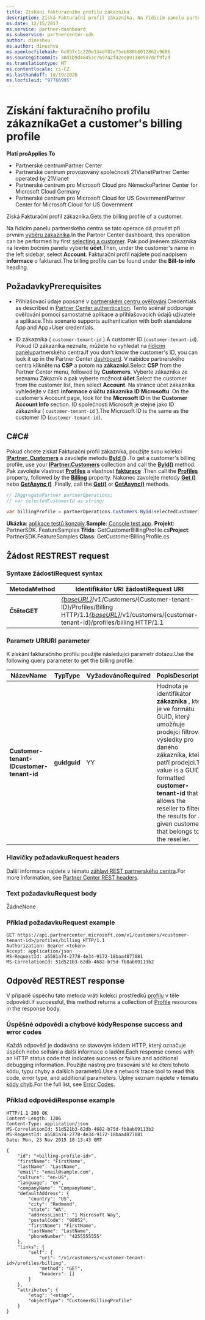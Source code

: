 ```yaml
---
title: Získání fakturačního profilu zákazníka
description: Získá Fakturační profil zákazníka. Na řídicím panelu partnerského centra se tato operace dá provést při prvním výběru zákazníka.
ms.date: 12/15/2017
ms.service: partner-dashboard
ms.subservice: partnercenter-sdk
author: dineshvu
ms.author: dineshvu
ms.openlocfilehash: 6c837c1c220e334df82e75eb680b6012862c9686
ms.sourcegitcommit: 30d1b9d48453c7697a2f42ee09138e507dcf9f2d
ms.translationtype: MT
ms.contentlocale: cs-CZ
ms.lasthandoff: 10/19/2020
ms.locfileid: "97766995"
---
```

# <a name="get-a-customers-billing-profile"></a><span data-ttu-id="d434a-103">Získání fakturačního profilu zákazníka</span><span class="sxs-lookup"><span data-stu-id="d434a-103">Get a customer's billing profile</span></span>

<span data-ttu-id="d434a-104">**Platí pro**</span><span class="sxs-lookup"><span data-stu-id="d434a-104">**Applies To**</span></span>

- <span data-ttu-id="d434a-105">Partnerské centrum</span><span class="sxs-lookup"><span data-stu-id="d434a-105">Partner Center</span></span>
- <span data-ttu-id="d434a-106">Partnerské centrum provozovaný společností 21Vianet</span><span class="sxs-lookup"><span data-stu-id="d434a-106">Partner Center operated by 21Vianet</span></span>
- <span data-ttu-id="d434a-107">Partnerské centrum pro Microsoft Cloud pro Německo</span><span class="sxs-lookup"><span data-stu-id="d434a-107">Partner Center for Microsoft Cloud Germany</span></span>
- <span data-ttu-id="d434a-108">Partnerské centrum pro Microsoft Cloud for US Government</span><span class="sxs-lookup"><span data-stu-id="d434a-108">Partner Center for Microsoft Cloud for US Government</span></span>

<span data-ttu-id="d434a-109">Získá Fakturační profil zákazníka.</span><span class="sxs-lookup"><span data-stu-id="d434a-109">Gets the billing profile of a customer.</span></span>

<span data-ttu-id="d434a-110">Na řídicím panelu partnerského centra se tato operace dá provést při prvním [výběru zákazníka](get-a-customer-by-name.md).</span><span class="sxs-lookup"><span data-stu-id="d434a-110">In the Partner Center dashboard, this operation can be performed by first [selecting a customer](get-a-customer-by-name.md).</span></span> <span data-ttu-id="d434a-111">Pak pod jménem zákazníka na levém bočním panelu vyberte **účet**.</span><span class="sxs-lookup"><span data-stu-id="d434a-111">Then, under the customer's name in the left sidebar, select **Account**.</span></span> <span data-ttu-id="d434a-112">Fakturační profil najdete pod nadpisem **informace** o fakturaci.</span><span class="sxs-lookup"><span data-stu-id="d434a-112">The billing profile can be found under the **Bill-to info** heading.</span></span>

## <a name="prerequisites"></a><span data-ttu-id="d434a-113">Požadavky</span><span class="sxs-lookup"><span data-stu-id="d434a-113">Prerequisites</span></span>

- <span data-ttu-id="d434a-114">Přihlašovací údaje popsané v [partnerském centru ověřování](partner-center-authentication.md).</span><span class="sxs-lookup"><span data-stu-id="d434a-114">Credentials as described in [Partner Center authentication](partner-center-authentication.md).</span></span> <span data-ttu-id="d434a-115">Tento scénář podporuje ověřování pomocí samostatné aplikace a přihlašovacích údajů uživatele a aplikace.</span><span class="sxs-lookup"><span data-stu-id="d434a-115">This scenario supports authentication with both standalone App and App+User credentials.</span></span>

- <span data-ttu-id="d434a-116">ID zákazníka ( `customer-tenant-id` ).</span><span class="sxs-lookup"><span data-stu-id="d434a-116">A customer ID (`customer-tenant-id`).</span></span> <span data-ttu-id="d434a-117">Pokud ID zákazníka neznáte, můžete ho vyhledat na [řídicím panelu](https://partner.microsoft.com/dashboard)partnerského centra.</span><span class="sxs-lookup"><span data-stu-id="d434a-117">If you don't know the customer's ID, you can look it up in the Partner Center [dashboard](https://partner.microsoft.com/dashboard).</span></span> <span data-ttu-id="d434a-118">V nabídce partnerského centra klikněte na **CSP** a potom na **zákazníci**.</span><span class="sxs-lookup"><span data-stu-id="d434a-118">Select **CSP** from the Partner Center menu, followed by **Customers**.</span></span> <span data-ttu-id="d434a-119">Vyberte zákazníka ze seznamu Zákazník a pak vyberte možnost **účet**.</span><span class="sxs-lookup"><span data-stu-id="d434a-119">Select the customer from the customer list, then select **Account**.</span></span> <span data-ttu-id="d434a-120">Na stránce účet zákazníka vyhledejte v části **informace o účtu zákazníka** **ID Microsoftu** .</span><span class="sxs-lookup"><span data-stu-id="d434a-120">On the customer’s Account page, look for the **Microsoft ID** in the **Customer Account Info** section.</span></span> <span data-ttu-id="d434a-121">ID společnosti Microsoft je stejné jako ID zákazníka ( `customer-tenant-id` ).</span><span class="sxs-lookup"><span data-stu-id="d434a-121">The Microsoft ID is the same as the customer ID  (`customer-tenant-id`).</span></span>

## <a name="c"></a><span data-ttu-id="d434a-122">C\#</span><span class="sxs-lookup"><span data-stu-id="d434a-122">C\#</span></span>

<span data-ttu-id="d434a-123">Pokud chcete získat Fakturační profil zákazníka, použijte svou kolekci [**IPartner. Customers**](/dotnet/api/microsoft.store.partnercenter.ipartner.customers) a zavolejte metodu [**ById ()**](/dotnet/api/microsoft.store.partnercenter.customers.icustomercollection.byid) .</span><span class="sxs-lookup"><span data-stu-id="d434a-123">To get a customer's billing profile, use your [**IPartner.Customers**](/dotnet/api/microsoft.store.partnercenter.ipartner.customers) collection and call the [**ById()**](/dotnet/api/microsoft.store.partnercenter.customers.icustomercollection.byid) method.</span></span> <span data-ttu-id="d434a-124">Pak zavolejte vlastnost [**Profiles**](/dotnet/api/microsoft.store.partnercenter.customers.icustomer.profiles) a vlastnost [**fakturace**](/dotnet/api/microsoft.store.partnercenter.customers.profiles.icustomerprofilecollection.billing) .</span><span class="sxs-lookup"><span data-stu-id="d434a-124">Then call the [**Profiles**](/dotnet/api/microsoft.store.partnercenter.customers.icustomer.profiles) property, followed by the [**Billing**](/dotnet/api/microsoft.store.partnercenter.customers.profiles.icustomerprofilecollection.billing) property.</span></span> <span data-ttu-id="d434a-125">Nakonec zavolejte metody [**Get ()**](/dotnet/api/microsoft.store.partnercenter.customers.profiles.icustomerreadonlyprofile-1.get) nebo [**GetAsync ()**](/dotnet/api/microsoft.store.partnercenter.customers.profiles.icustomerreadonlyprofile-1.getasync) .</span><span class="sxs-lookup"><span data-stu-id="d434a-125">Finally, call the [**Get()**](/dotnet/api/microsoft.store.partnercenter.customers.profiles.icustomerreadonlyprofile-1.get) or [**GetAsync()**](/dotnet/api/microsoft.store.partnercenter.customers.profiles.icustomerreadonlyprofile-1.getasync) methods.</span></span>

``` csharp
// IAggregatePartner partnerOperations;
// var selectedCustomerId as string;

var billingProfile = partnerOperations.Customers.ById(selectedCustomerId).Profiles.Billing.Get();
```

<span data-ttu-id="d434a-126">**Ukázka**: [aplikace testů konzoly](console-test-app.md).</span><span class="sxs-lookup"><span data-stu-id="d434a-126">**Sample**: [Console test app](console-test-app.md).</span></span> <span data-ttu-id="d434a-127">**Projekt**: PartnerSDK. FeatureSamples **Třída**: GetCustomerBillingProfile.cs</span><span class="sxs-lookup"><span data-stu-id="d434a-127">**Project**: PartnerSDK.FeatureSamples **Class**: GetCustomerBillingProfile.cs</span></span>

## <a name="rest-request"></a><span data-ttu-id="d434a-128">Žádost REST</span><span class="sxs-lookup"><span data-stu-id="d434a-128">REST request</span></span>

### <a name="request-syntax"></a><span data-ttu-id="d434a-129">Syntaxe žádosti</span><span class="sxs-lookup"><span data-stu-id="d434a-129">Request syntax</span></span>

| <span data-ttu-id="d434a-130">Metoda</span><span class="sxs-lookup"><span data-stu-id="d434a-130">Method</span></span>  | <span data-ttu-id="d434a-131">Identifikátor URI žádosti</span><span class="sxs-lookup"><span data-stu-id="d434a-131">Request URI</span></span>                                                                                             |
|---------|---------------------------------------------------------------------------------------------------------|
| <span data-ttu-id="d434a-132">**Čtěte**</span><span class="sxs-lookup"><span data-stu-id="d434a-132">**GET**</span></span> | <span data-ttu-id="d434a-133">[*{baseURL}*](partner-center-rest-urls.md)/v1/Customers/{Customer-tenant-ID}/Profiles/Billing HTTP/1.1</span><span class="sxs-lookup"><span data-stu-id="d434a-133">[*{baseURL}*](partner-center-rest-urls.md)/v1/customers/{customer-tenant-id}/profiles/billing HTTP/1.1</span></span> |

### <a name="uri-parameter"></a><span data-ttu-id="d434a-134">Parametr URI</span><span class="sxs-lookup"><span data-stu-id="d434a-134">URI parameter</span></span>

<span data-ttu-id="d434a-135">K získání fakturačního profilu použijte následující parametr dotazu.</span><span class="sxs-lookup"><span data-stu-id="d434a-135">Use the following query parameter to get the billing profile.</span></span>

| <span data-ttu-id="d434a-136">Název</span><span class="sxs-lookup"><span data-stu-id="d434a-136">Name</span></span>                   | <span data-ttu-id="d434a-137">Typ</span><span class="sxs-lookup"><span data-stu-id="d434a-137">Type</span></span>     | <span data-ttu-id="d434a-138">Vyžadováno</span><span class="sxs-lookup"><span data-stu-id="d434a-138">Required</span></span> | <span data-ttu-id="d434a-139">Popis</span><span class="sxs-lookup"><span data-stu-id="d434a-139">Description</span></span>                                                                                                                                            |
|------------------------|----------|----------|--------------------------------------------------------------------------------------------------------------------------------------------------------|
| <span data-ttu-id="d434a-140">**Customer-tenant-ID**</span><span class="sxs-lookup"><span data-stu-id="d434a-140">**customer-tenant-id**</span></span> | <span data-ttu-id="d434a-141">**guid**</span><span class="sxs-lookup"><span data-stu-id="d434a-141">**guid**</span></span> | <span data-ttu-id="d434a-142">Y</span><span class="sxs-lookup"><span data-stu-id="d434a-142">Y</span></span>        | <span data-ttu-id="d434a-143">Hodnota je identifikátor **zákazníka** , který je ve formátu GUID, který umožňuje prodejci filtrovat výsledky pro daného zákazníka, kteří patří prodejci.</span><span class="sxs-lookup"><span data-stu-id="d434a-143">The value is a GUID formatted **customer-tenant-id** that allows the reseller to filter the results for a given customer that belongs to the reseller.</span></span> |

### <a name="request-headers"></a><span data-ttu-id="d434a-144">Hlavičky požadavku</span><span class="sxs-lookup"><span data-stu-id="d434a-144">Request headers</span></span>

<span data-ttu-id="d434a-145">Další informace najdete v tématu [záhlaví REST partnerského centra](headers.md).</span><span class="sxs-lookup"><span data-stu-id="d434a-145">For more information, see [Partner Center REST headers](headers.md).</span></span>

### <a name="request-body"></a><span data-ttu-id="d434a-146">Text požadavku</span><span class="sxs-lookup"><span data-stu-id="d434a-146">Request body</span></span>

<span data-ttu-id="d434a-147">Žádné</span><span class="sxs-lookup"><span data-stu-id="d434a-147">None</span></span>

### <a name="request-example"></a><span data-ttu-id="d434a-148">Příklad požadavku</span><span class="sxs-lookup"><span data-stu-id="d434a-148">Request example</span></span>

```http
GET https://api.partnercenter.microsoft.com/v1/customers/<customer-tenant-id>/profiles/billing HTTP/1.1
Authorization: Bearer <token>
Accept: application/json
MS-RequestId: a5581a74-2778-4e34-9172-18baa4877081
MS-CorrelationId: 51d521b3-62db-4682-b75d-fb8ab09113b2
```

## <a name="rest-response"></a><span data-ttu-id="d434a-149">Odpověď REST</span><span class="sxs-lookup"><span data-stu-id="d434a-149">REST response</span></span>

<span data-ttu-id="d434a-150">V případě úspěchu tato metoda vrátí kolekci prostředků [profilu](profile-resources.md) v těle odpovědi.</span><span class="sxs-lookup"><span data-stu-id="d434a-150">If successful, this method returns a collection of [Profile](profile-resources.md) resources in the response body.</span></span>

### <a name="response-success-and-error-codes"></a><span data-ttu-id="d434a-151">Úspěšné odpovědi a chybové kódy</span><span class="sxs-lookup"><span data-stu-id="d434a-151">Response success and error codes</span></span>

<span data-ttu-id="d434a-152">Každá odpověď je dodávána se stavovým kódem HTTP, který označuje úspěch nebo selhání a další informace o ladění.</span><span class="sxs-lookup"><span data-stu-id="d434a-152">Each response comes with an HTTP status code that indicates success or failure and additional debugging information.</span></span> <span data-ttu-id="d434a-153">Použijte nástroj pro trasování sítě ke čtení tohoto kódu, typu chyby a dalších parametrů.</span><span class="sxs-lookup"><span data-stu-id="d434a-153">Use a network trace tool to read this code, error type, and additional parameters.</span></span> <span data-ttu-id="d434a-154">Úplný seznam najdete v tématu [kódy chyb](error-codes.md).</span><span class="sxs-lookup"><span data-stu-id="d434a-154">For the full list, see [Error Codes](error-codes.md).</span></span>

### <a name="response-example"></a><span data-ttu-id="d434a-155">Příklad odpovědi</span><span class="sxs-lookup"><span data-stu-id="d434a-155">Response example</span></span>

```http
HTTP/1.1 200 OK
Content-Length: 1206
Content-Type: application/json
MS-CorrelationId: 51d521b3-62db-4682-b75d-fb8ab09113b2
MS-RequestId: a5581a74-2778-4e34-9172-18baa4877081
Date: Mon, 23 Nov 2015 18:13:43 GMT

{
    "id": "<billing-profile-id>",
    "firstName": "FirstName",
    "lastName": "LastName",
    "email": "email@sample.com",
    "culture": "en-US",
    "language": "en",
    "companyName": "CompanyName",
    "defaultAddress": {
        "country": "US",
        "city": "Redmond",
        "state": "WA",
        "addressLine1": "1 Microsoft Way",
        "postalCode": "98052",
        "firstName": "FirstName",
        "lastName": "LastName",
        "phoneNumber": "4255555555"
    },
    "links": {
        "self": {
            "uri": "/v1/customers/<customer-tenant-id>/profiles/billing",
            "method": "GET",
            "headers": []
        }
    },
    "attributes": {
        "etag": "<etag>",
        "objectType": "CustomerBillingProfile"
    }
}
```
